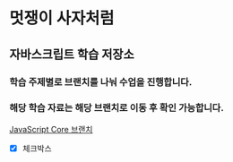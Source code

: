 # 멋쟁이 사자처럼
## 자바스크립트 학습 저장소

### 학습 주제별로 브랜치를 나눠 수업을 진행합니다.
### 해당 학습 자료는 해당 브랜치로 이동 후 확인 가능합니다.

[JavaScript Core 브랜치](https://www.naver.com/)

- [x] 체크박스
